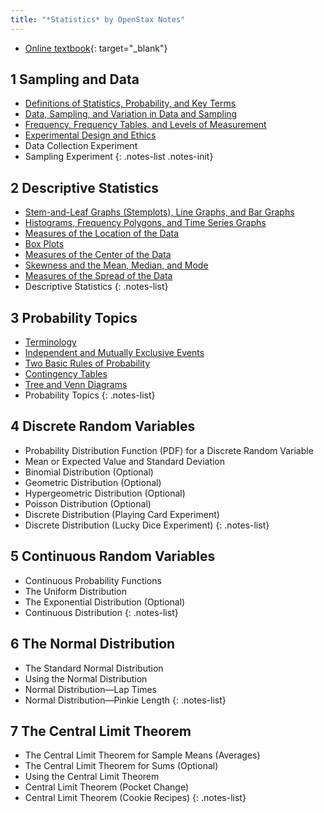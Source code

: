 ```yaml
---
title: "*Statistics* by OpenStax Notes"
---
```


- [Online textbook](https://openstax.org/books/statistics/pages/1-introduction){: target="_blank"}
<!-- - [Whiteboard notes](https://1drv.ms/o/c/c4097c61e06a2b97/EpojsyS4IFdOp0qZoDZdHikBZAinLWQ3ncbWjBZVKo0vtQ?e=5egVmL) -->

## 1 Sampling and Data

- [Definitions of Statistics, Probability, and Key Terms](./1-1-definitions-of-statistics-probability-and-key-terms.md)
- [Data, Sampling, and Variation in Data and Sampling](./1-2-data-sampling-and-variation-in-data-and-sampling.md)
- [Frequency, Frequency Tables, and Levels of Measurement](./1-3-frequency-tables.md)
- [Experimental Design and Ethics](./1-4-experimental-design-and-ethics.md)
- Data Collection Experiment
- Sampling Experiment
{: .notes-list .notes-init}

## 2 Descriptive Statistics

- [Stem-and-Leaf Graphs (Stemplots), Line Graphs, and Bar Graphs](./2-1-stem-and-leaf-graphs-stemplots-line-graphs-and-bar-graphs.md)
- [Histograms, Frequency Polygons, and Time Series Graphs](./2-2-histograms-frequency-polygons-and-time-series-graphs.md)
- [Measures of the Location of the Data](./2-3-measures-of-the-location-of-the-data.md)
- [Box Plots](./2-4-box-plots.md)
- [Measures of the Center of the Data](./2-5-measures-of-the-center-of-the-data.md)
- [Skewness and the Mean, Median, and Mode](./2-6-skewness-and-the-mean-median-and-mode.md)
- [Measures of the Spread of the Data](./2-7-measures-of-the-spread-of-the-data.md)
- Descriptive Statistics
{: .notes-list}

## 3 Probability Topics

- [Terminology](./3-1-terminology.md)
- [Independent and Mutually Exclusive Events](./3-2-independent-and-mutually-exclusive-events.md)
- [Two Basic Rules of Probability](./3-3-two-basic-rules-of-probability.md)
- [Contingency Tables](./3-4-contingency-tables.md)
- [Tree and Venn Diagrams](./3-5-tree-and-venn-diagrams.md)
- Probability Topics
{: .notes-list}

## 4 Discrete Random Variables

- Probability Distribution Function (PDF) for a Discrete Random Variable
- Mean or Expected Value and Standard Deviation
- Binomial Distribution (Optional)
- Geometric Distribution (Optional)
- Hypergeometric Distribution (Optional)
- Poisson Distribution (Optional)
- Discrete Distribution (Playing Card Experiment)
- Discrete Distribution (Lucky Dice Experiment)
{: .notes-list}

## 5 Continuous Random Variables

- Continuous Probability Functions
- The Uniform Distribution
- The Exponential Distribution (Optional)
- Continuous Distribution
{: .notes-list}

## 6 The Normal Distribution

- The Standard Normal Distribution
- Using the Normal Distribution
- Normal Distribution—Lap Times
- Normal Distribution—Pinkie Length
{: .notes-list}

## 7 The Central Limit Theorem

- The Central Limit Theorem for Sample Means (Averages)
- The Central Limit Theorem for Sums (Optional)
- Using the Central Limit Theorem
- Central Limit Theorem (Pocket Change)
- Central Limit Theorem (Cookie Recipes)
{: .notes-list}
